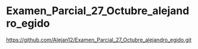 # Examen_Parcial_27_Octubre_alejandro_egido
https://github.com/Alejan12/Examen_Parcial_27_Octubre_alejandro_egido.git